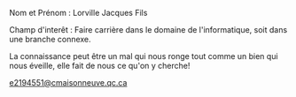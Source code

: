 Nom et Prénom : Lorville Jacques Fils

Champ d'interêt : Faire carrière dans le domaine de l'informatique, soit dans une branche connexe.


La connaissance peut être un mal qui nous ronge tout comme un bien qui nous éveille, elle fait de nous ce qu'on y cherche!



e2194551@cmaisonneuve.qc.ca






